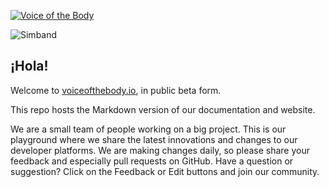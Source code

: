 <a href="http://www.voiceofthebody.io" target="_blank"><img src="https://github.com/votb/voiceofthebody.io/blob/master/source/images/landing/VOTB.png" title="Voice of the Body" /></a>

<img src="https://github.com/votb/voiceofthebody.io/blob/master/source/images/docs/simband/development-kits/simband-horizontal-side-view.png" title="Simband" />

## ¡Hola! 

Welcome to [voiceofthebody.io][1], in public beta form.

This repo hosts the Markdown version of our documentation and website.

We are a small team of people working on a big project. This is our playground where we share the latest innovations and changes to our developer platforms. We are making changes daily, so please share your feedback and especially pull requests on GitHub. Have a question or suggestion? Click on the Feedback or Edit buttons and join our community.


[1]: http://www.voiceofthebody.io "Voice of the Body"
